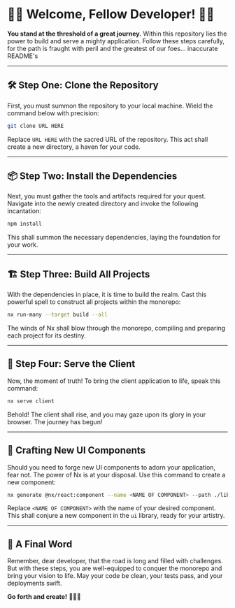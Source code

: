 # 🧙‍♂️ Welcome, Fellow Developer! 🧙‍♂️

**You stand at the threshold of a great journey.** Within this repository lies the power to build and serve a mighty application. Follow these steps carefully, for the path is fraught with peril and the greatest of our foes... inaccurate README's

---

## 🛠 Step One: Clone the Repository

First, you must summon the repository to your local machine. Wield the command below with precision:

```bash
git clone URL HERE
```

Replace `URL HERE` with the sacred URL of the repository. This act shall create a new directory, a haven for your code.

---

## 📦 Step Two: Install the Dependencies

Next, you must gather the tools and artifacts required for your quest. Navigate into the newly created directory and invoke the following incantation:

```bash
npm install
```

This shall summon the necessary dependencies, laying the foundation for your work.

---

## 🏗 Step Three: Build All Projects

With the dependencies in place, it is time to build the realm. Cast this powerful spell to construct all projects within the monorepo:

```bash
nx run-many --target build --all
```

The winds of Nx shall blow through the monorepo, compiling and preparing each project for its destiny.

---

## 🚀 Step Four: Serve the Client

Now, the moment of truth! To bring the client application to life, speak this command:

```bash
nx serve client
```

Behold! The client shall rise, and you may gaze upon its glory in your browser. The journey has begun!

---

## 🎨 Crafting New UI Components

Should you need to forge new UI components to adorn your application, fear not. The power of Nx is at your disposal. Use this command to create a new component:

```bash
nx generate @nx/react:component --name <NAME OF COMPONENT> --path ./libs/ui/src/lib/<NAME OF COMPONENT>
```

Replace `<NAME OF COMPONENT>` with the name of your desired component. This shall conjure a new component in the `ui` library, ready for your artistry.

---

## 🌟 A Final Word

Remember, dear developer, that the road is long and filled with challenges. But with these steps, you are well-equipped to conquer the monorepo and bring your vision to life. May your code be clean, your tests pass, and your deployments swift.

**Go forth and create!** 🧙‍♂️✨